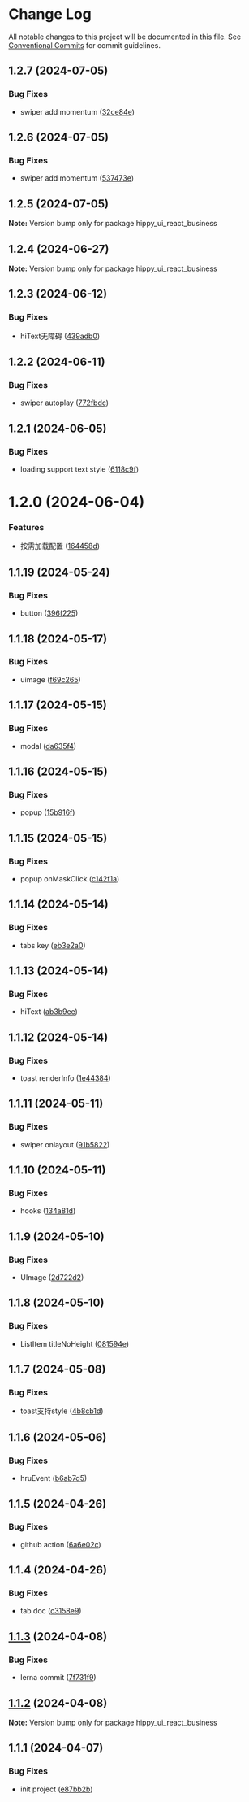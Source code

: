 # Change Log

All notable changes to this project will be documented in this file.
See [Conventional Commits](https://conventionalcommits.org) for commit guidelines.

## 1.2.7 (2024-07-05)


### Bug Fixes

* swiper add momentum ([32ce84e](https://github.com/hippy-contrib/hippy_ui_react/commit/32ce84e9a1a9687d4cfed54a451ad1067a87c313))





## 1.2.6 (2024-07-05)


### Bug Fixes

* swiper add momentum ([537473e](https://github.com/hippy-contrib/hippy_ui_react/commit/537473eea4d9ef9d9b93ea67db0457aa7b2f5338))





## 1.2.5 (2024-07-05)

**Note:** Version bump only for package hippy_ui_react_business





## 1.2.4 (2024-06-27)

**Note:** Version bump only for package hippy_ui_react_business





## 1.2.3 (2024-06-12)


### Bug Fixes

* hiText无障碍 ([439adb0](https://github.com/hippy-contrib/hippy_ui_react/commit/439adb04bbf12d478013fe009d76c932eae01e0b))





## 1.2.2 (2024-06-11)


### Bug Fixes

* swiper autoplay ([772fbdc](https://github.com/hippy-contrib/hippy_ui_react/commit/772fbdc2e8a7253eeed63d835d17217430dcd673))





## 1.2.1 (2024-06-05)


### Bug Fixes

* loading support text style ([6118c9f](https://github.com/hippy-contrib/hippy_ui_react/commit/6118c9f3c0405d2ad6ffbbbda524f30df9a0bd51))





# 1.2.0 (2024-06-04)


### Features

* 按需加载配置 ([164458d](https://github.com/hippy-contrib/hippy_ui_react/commit/164458dcfa167a47b32f0be596cc64c8c80961aa))





## 1.1.19 (2024-05-24)


### Bug Fixes

* button ([396f225](https://github.com/hippy-contrib/hippy_ui_react/commit/396f225ff08d13f20a4a4f7344de92e7914f3081))





## 1.1.18 (2024-05-17)


### Bug Fixes

* uimage ([f69c265](https://github.com/hippy-contrib/hippy_ui_react/commit/f69c2658448a4a8f124a4afb06c12d89741a844a))





## 1.1.17 (2024-05-15)


### Bug Fixes

* modal ([da635f4](https://github.com/hippy-contrib/hippy_ui_react/commit/da635f45b6dfe200199476aca75e1adc1d160385))





## 1.1.16 (2024-05-15)


### Bug Fixes

* popup ([15b916f](https://github.com/hippy-contrib/hippy_ui_react/commit/15b916fd44d263a0c03d825a51d9dc20f7d5a912))





## 1.1.15 (2024-05-15)


### Bug Fixes

* popup onMaskClick ([c142f1a](https://github.com/hippy-contrib/hippy_ui_react/commit/c142f1a5741a96b13e307696b22155bf585a0032))





## 1.1.14 (2024-05-14)


### Bug Fixes

* tabs key ([eb3e2a0](https://github.com/hippy-contrib/hippy_ui_react/commit/eb3e2a073b017389dd3d6fff472832d899597c38))





## 1.1.13 (2024-05-14)


### Bug Fixes

* hiText ([ab3b9ee](https://github.com/hippy-contrib/hippy_ui_react/commit/ab3b9ee9344e4ffb4ee8347012ee15f2e4bf14ef))





## 1.1.12 (2024-05-14)


### Bug Fixes

* toast renderInfo ([1e44384](https://github.com/hippy-contrib/hippy_ui_react/commit/1e443842850aaa95a7a18a5c25d2567e2cb8a58c))





## 1.1.11 (2024-05-11)


### Bug Fixes

* swiper onlayout ([91b5822](https://github.com/hippy-contrib/hippy_ui_react/commit/91b58227dfcea9dd8f9c271fe7ff4d13e6b41a89))





## 1.1.10 (2024-05-11)


### Bug Fixes

* hooks ([134a81d](https://github.com/hippy-contrib/hippy_ui_react/commit/134a81da67733a67439164818eedc339a0f7e68e))





## 1.1.9 (2024-05-10)


### Bug Fixes

* UImage ([2d722d2](https://github.com/hippy-contrib/hippy_ui_react/commit/2d722d2458a9e12cb5c7029812443972d1ff1a85))





## 1.1.8 (2024-05-10)


### Bug Fixes

* ListItem titleNoHeight ([081594e](https://github.com/hippy-contrib/hippy_ui_react/commit/081594e20db4be40a93843db431b9de29f81c346))





## 1.1.7 (2024-05-08)


### Bug Fixes

* toast支持style ([4b8cb1d](https://github.com/hippy-contrib/hippy_ui_react/commit/4b8cb1d3daee851306e0de003f25bc13fe87786f))





## 1.1.6 (2024-05-06)


### Bug Fixes

* hruEvent ([b6ab7d5](https://github.com/hippy-contrib/hippy_ui_react/commit/b6ab7d5f24719c005a760cdadf0565903a410cc7))





## 1.1.5 (2024-04-26)


### Bug Fixes

* github action ([6a6e02c](https://github.com/hippy-contrib/hippy_ui_react/commit/6a6e02ccbc05ecb34a09ac4b3aa09fc83a6d154b))





## 1.1.4 (2024-04-26)


### Bug Fixes

* tab doc ([c3158e9](https://github.com/hippy-contrib/hippy_ui_react/commit/c3158e98ce6ed8d034db9b34f3f711d6baba3252))





## [1.1.3](https://github.com/hippy-contrib/hippy_ui_react/compare/hippy_ui_react_business@1.1.2...hippy_ui_react_business@1.1.3) (2024-04-08)


### Bug Fixes

* lerna commit ([7f731f9](https://github.com/hippy-contrib/hippy_ui_react/commit/7f731f99f8439b0b480c7751797e49bf28ef351e))





## [1.1.2](https://github.com/hippy-contrib/hippy_ui_react/compare/hippy_ui_react_business@1.1.1...hippy_ui_react_business@1.1.2) (2024-04-08)

**Note:** Version bump only for package hippy_ui_react_business





## 1.1.1 (2024-04-07)


### Bug Fixes

* init project ([e87bb2b](https://github.com/hippy-contrib/hippy_ui_react/commit/e87bb2b6624db0d9930ce108da1bc3e212b9dd0a))
